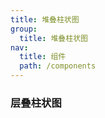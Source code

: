 ```yaml
---
title: 堆叠柱状图
group:
  title: 堆叠柱状图
nav:
  title: 组件
  path: /components
---
```


### 层叠柱状图

<code src="./demos/index.tsx" />

<API/>
